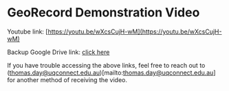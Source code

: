 # GeoRecord Demonstration Video

Youtube link:
[https://youtu.be/wXcsCujH-wM](https://youtu.be/wXcsCujH-wM)

Backup Google Drive link: [click here](https://drive.google.com/file/d/1Npfjtw5EfShIG1kginUGwt940Wko7-Na/view?usp=sharing)

If you have trouble accessing the above links, feel free to reach out to (thomas.day@uqconnect.edu.au)[mailto:thomas.day@uqconnect.edu.au] for another method of receiving the video.
